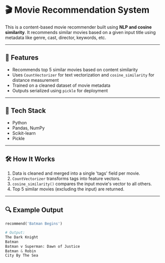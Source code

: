 # 🎬 Movie Recommendation System

This is a content-based movie recommender built using **NLP and cosine similarity**. It recommends similar movies based on a given input title using metadata like genre, cast, director, keywords, etc.

---

## 🚀 Features
- Recommends top 5 similar movies based on content similarity
- Uses `CountVectorizer` for text vectorization and `cosine_similarity` for distance measurement
- Trained on a cleaned dataset of movie metadata
- Outputs serialized using `pickle` for deployment

---

## 🧠 Tech Stack
- Python
- Pandas, NumPy
- Scikit-learn
- Pickle

---

## 🛠️ How It Works

1. Data is cleaned and merged into a single 'tags' field per movie.
2. `CountVectorizer` transforms tags into feature vectors.
3. `cosine_similarity()` compares the input movie's vector to all others.
4. Top 5 similar movies (excluding the input) are returned.

---


## 🔍 Example Output

```python
recommend('Batman Begins')

# Output:
The Dark Knight  
Batman  
Batman v Superman: Dawn of Justice  
Batman & Robin  
City By The Sea

